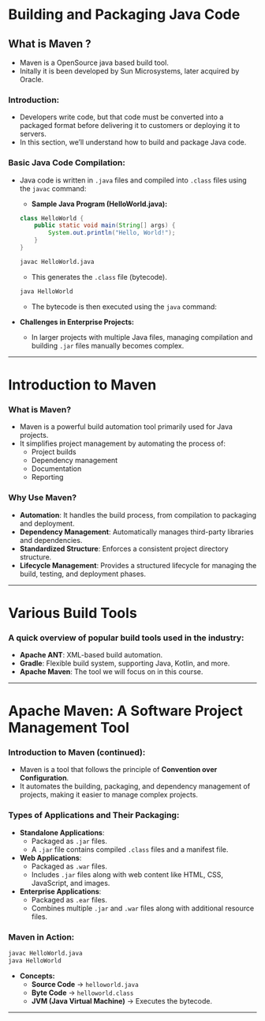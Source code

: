 # Building and Packaging Java Code

## What is Maven ?
- Maven is a OpenSource java based build tool.
- Initally it is been developed by Sun Microsystems, later acquired by Oracle.

### Introduction:
- Developers write code, but that code must be converted into a packaged format before delivering it to customers or deploying it to servers.
- In this section, we’ll understand how to build and package Java code.

### Basic Java Code Compilation:
- Java code is written in `.java` files and compiled into `.class` files using the `javac` command:

  - **Sample Java Program (HelloWorld.java):**
  ```java
  class HelloWorld {
      public static void main(String[] args) {
          System.out.println("Hello, World!");
      }
  }
  ```
  ```bash
  javac HelloWorld.java
  ```
  - This generates the `.class` file (bytecode).

  ```bash
  java HelloWorld
  ```
  - The bytecode is then executed using the `java` command:


- **Challenges in Enterprise Projects:**
  - In larger projects with multiple Java files, managing compilation and building `.jar` files manually becomes complex.

---

# Introduction to Maven

### What is Maven?
- Maven is a powerful build automation tool primarily used for Java projects.
- It simplifies project management by automating the process of:
  - Project builds
  - Dependency management
  - Documentation
  - Reporting

### Why Use Maven?
- **Automation**: It handles the build process, from compilation to packaging and deployment.
- **Dependency Management**: Automatically manages third-party libraries and dependencies.
- **Standardized Structure**: Enforces a consistent project directory structure.
- **Lifecycle Management**: Provides a structured lifecycle for managing the build, testing, and deployment phases.

---

# Various Build Tools

### A quick overview of popular build tools used in the industry:
- **Apache ANT**: XML-based build automation.
- **Gradle**: Flexible build system, supporting Java, Kotlin, and more.
- **Apache Maven**: The tool we will focus on in this course.

---

# Apache Maven: A Software Project Management Tool

### Introduction to Maven (continued):
- Maven is a tool that follows the principle of **Convention over Configuration**.
- It automates the building, packaging, and dependency management of projects, making it easier to manage complex projects.

### Types of Applications and Their Packaging:
- **Standalone Applications**:
  - Packaged as `.jar` files.
  - A `.jar` file contains compiled `.class` files and a manifest file.
- **Web Applications**:
  - Packaged as `.war` files.
  - Includes `.jar` files along with web content like HTML, CSS, JavaScript, and images.
- **Enterprise Applications**:
  - Packaged as `.ear` files.
  - Combines multiple `.jar` and `.war` files along with additional resource files.

### Maven in Action:
  ```bash
  javac HelloWorld.java
  java HelloWorld
  ```
  - **Concepts:**
    - **Source Code** → `helloworld.java`
    - **Byte Code** → `helloworld.class`
    - **JVM (Java Virtual Machine)** → Executes the bytecode.

---
